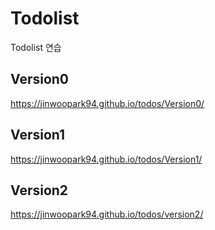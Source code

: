 # Todolist
Todolist 연습

## Version0
https://jinwoopark94.github.io/todos/Version0/

## Version1
https://jinwoopark94.github.io/todos/Version1/

## Version2
https://jinwoopark94.github.io/todos/version2/
